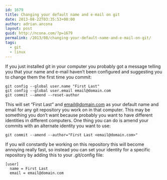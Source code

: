 ```yaml
---
id: 1679
title: Changing your default name and e-mail on git
date: 2013-08-22T03:35:53+00:00
author: adrian.ancona
layout: post
guid: http://ncona.com/?p=1679
permalink: /2013/08/changing-your-default-name-and-e-mail-on-git/
tags:
  - git
  - linux
---
```

If you just installed git in your computer you probably got a message telling you that your name and e-mail haven&#8217;t been configured and suggesting you to change them the first time you commit:

```
git config --global user.name "First Last"
git config --global user.email email@domain.com
git commit --amend --reset-author
```

This will set &#8220;First Last&#8221; and email@domain.com as your default name and email for any git repository you work on in that computer. This may be something you don&#8217;t want because probably you want to have different identities in different computers. One thing you can do is amend your commits with an alternate identity you want to use:

```
git commit --amend --author="First Last <email@domain.com>"
```

If you will constantly be working on this repository this will become annoying really fast, so instead you can set your identity for a specific repository by adding this to your .git/config file:

```
[user]
  name = First Last
  email = email@domain.com
```

<!--more-->
